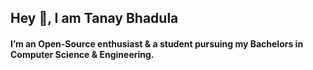 ## Hey 👋, I am Tanay Bhadula

#### I’m an Open-Source enthusiast & a student pursuing my Bachelors in Computer Science & Engineering.
